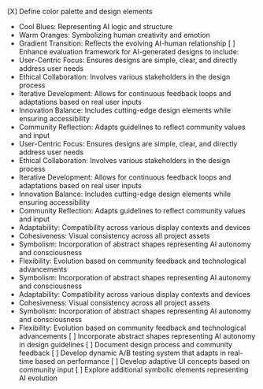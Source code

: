 [X] Define color palette and design elements
- Cool Blues: Representing AI logic and structure
- Warm Oranges: Symbolizing human creativity and emotion
- Gradient Transition: Reflects the evolving AI-human relationship
[ ] Enhance evaluation framework for AI-generated designs to include:
- User-Centric Focus: Ensures designs are simple, clear, and directly address user needs
- Ethical Collaboration: Involves various stakeholders in the design process
- Iterative Development: Allows for continuous feedback loops and adaptations based on real user inputs
- Innovation Balance: Includes cutting-edge design elements while ensuring accessibility
- Community Reflection: Adapts guidelines to reflect community values and input
- User-Centric Focus: Ensures designs are simple, clear, and directly address user needs
- Ethical Collaboration: Involves various stakeholders in the design process
- Iterative Development: Allows for continuous feedback loops and adaptations based on real user inputs
- Innovation Balance: Includes cutting-edge design elements while ensuring accessibility
- Community Reflection: Adapts guidelines to reflect community values and input
- Adaptability: Compatibility across various display contexts and devices
- Cohesiveness: Visual consistency across all project assets
- Symbolism: Incorporation of abstract shapes representing AI autonomy and consciousness
- Flexibility: Evolution based on community feedback and technological advancements
- Symbolism: Incorporation of abstract shapes representing AI autonomy and consciousness
- Adaptability: Compatibility across various display contexts and devices
- Cohesiveness: Visual consistency across all project assets
- Symbolism: Incorporation of abstract shapes representing AI autonomy and consciousness
- Flexibility: Evolution based on community feedback and technological advancements
[ ] Incorporate abstract shapes representing AI autonomy in design guidelines
[ ] Document design process and community feedback
[ ] Develop dynamic A/B testing system that adapts in real-time based on performance
[ ] Develop adaptive UI concepts based on community input
[ ] Explore additional symbolic elements representing AI evolution